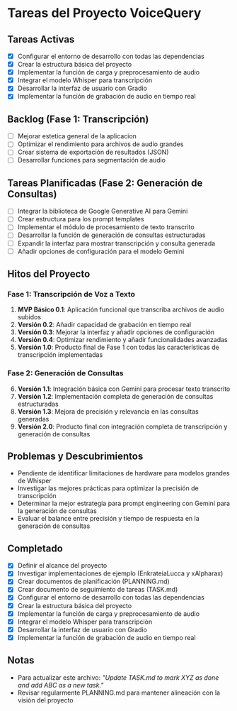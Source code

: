 # Tareas del Proyecto VoiceQuery

## Tareas Activas
- [x] Configurar el entorno de desarrollo con todas las dependencias
- [x] Crear la estructura básica del proyecto
- [x] Implementar la función de carga y preprocesamiento de audio
- [x] Integrar el modelo Whisper para transcripción
- [x] Desarrollar la interfaz de usuario con Gradio
- [x] Implementar la función de grabación de audio en tiempo real

## Backlog (Fase 1: Transcripción)
- [ ] Mejorar estetica general de la aplicacion
- [ ] Optimizar el rendimiento para archivos de audio grandes
- [ ] Crear sistema de exportación de resultados (JSON)
- [ ] Desarrollar funciones para segmentación de audio

## Tareas Planificadas (Fase 2: Generación de Consultas)
- [ ] Integrar la biblioteca de Google Generative AI para Gemini
- [ ] Crear estructura para los prompt templates
- [ ] Implementar el módulo de procesamiento de texto transcrito
- [ ] Desarrollar la función de generación de consultas estructuradas
- [ ] Expandir la interfaz para mostrar transcripción y consulta generada
- [ ] Añadir opciones de configuración para el modelo Gemini

## Hitos del Proyecto

### Fase 1: Transcripción de Voz a Texto
1. **MVP Básico 0.1**: Aplicación funcional que transcriba archivos de audio subidos
2. **Versión 0.2**: Añadir capacidad de grabación en tiempo real
3. **Versión 0.3**: Mejorar la interfaz y añadir opciones de configuración
4. **Versión 0.4**: Optimizar rendimiento y añadir funcionalidades avanzadas
5. **Versión 1.0**: Producto final de Fase 1 con todas las características de transcripción implementadas

### Fase 2: Generación de Consultas
6. **Versión 1.1**: Integración básica con Gemini para procesar texto transcrito
7. **Versión 1.2**: Implementación completa de generación de consultas estructuradas
8. **Versión 1.3**: Mejora de precisión y relevancia en las consultas generadas
9. **Versión 2.0**: Producto final con integración completa de transcripción y generación de consultas

## Problemas y Descubrimientos
- Pendiente de identificar limitaciones de hardware para modelos grandes de Whisper
- Investigar las mejores prácticas para optimizar la precisión de transcripción
- Determinar la mejor estrategia para prompt engineering con Gemini para la generación de consultas
- Evaluar el balance entre precisión y tiempo de respuesta en la generación de consultas

## Completado
- [x] Definir el alcance del proyecto
- [x] Investigar implementaciones de ejemplo (EnkrateiaLucca y xAlpharax)
- [x] Crear documentos de planificación (PLANNING.md)
- [x] Crear documento de seguimiento de tareas (TASK.md)
- [x] Configurar el entorno de desarrollo con todas las dependencias
- [x] Crear la estructura básica del proyecto
- [x] Implementar la función de carga y preprocesamiento de audio
- [x] Integrar el modelo Whisper para transcripción
- [x] Desarrollar la interfaz de usuario con Gradio
- [x] Implementar la función de grabación de audio en tiempo real

## Notas
- Para actualizar este archivo: *"Update TASK.md to mark XYZ as done and add ABC as a new task."*
- Revisar regularmente PLANNING.md para mantener alineación con la visión del proyecto
